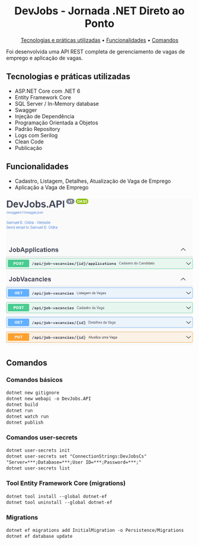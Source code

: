<h1 align="center">
  DevJobs - Jornada .NET Direto ao Ponto
</h1>
<p align="center">
  <a href="#tecnologias-e-práticas-utilizadas">Tecnologias e práticas utilizadas</a> •
  <a href="#funcionalidades">Funcionalidades</a> •
  <a href="#comandos">Comandos</a>
</p>

Foi desenvolvida uma API REST completa de gerenciamento de vagas de emprego e aplicação de vagas.

## Tecnologias e práticas utilizadas
- ASP.NET Core com .NET 6
- Entity Framework Core
- SQL Server / In-Memory database
- Swagger
- Injeção de Dependência
- Programação Orientada a Objetos
- Padrão Repository
- Logs com Serilog
- Clean Code
- Publicação

## Funcionalidades
- Cadastro, Listagem, Detalhes, Atualização de Vaga de Emprego
- Aplicação a Vaga de Emprego

###

![alt text](https://raw.githubusercontent.com/samuel-oldra/DevJobs.API/main/README_IMGS/swagger_ui.png)

## Comandos

### Comandos básicos
```
dotnet new gitignore
dotnet new webapi -o DevJobs.API
dotnet build
dotnet run
dotnet watch run
dotnet publish
```

### Comandos user-secrets
```
dotnet user-secrets init
dotnet user-secrets set "ConnectionStrings:DevJobsCs" "Server=***;Database=***;User ID=***;Password=***;"
dotnet user-secrets list
```

### Tool Entity Framework Core (migrations)
```
dotnet tool install --global dotnet-ef
dotnet tool uninstall --global dotnet-ef
```

### Migrations
```
dotnet ef migrations add InitialMigration -o Persistence/Migrations
dotnet ef database update
```
